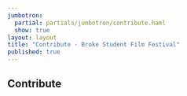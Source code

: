```yaml
---
jumbotron: 
  partial: partials/jumbotron/contribute.haml
  show: true
layout: layout
title: "Contribute - Broke Student Film Festival"
published: true
---
```


## Contribute